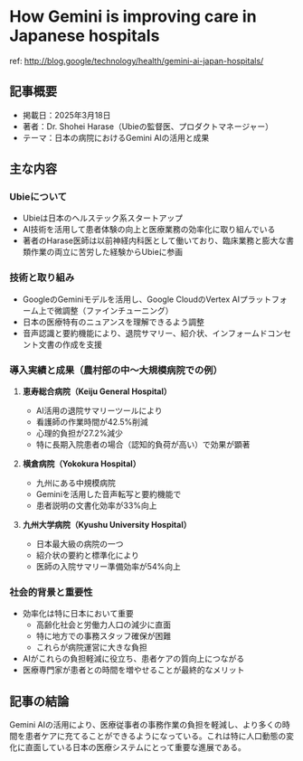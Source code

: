 # How Gemini is improving care in Japanese hospitals

ref: <http://blog.google/technology/health/gemini-ai-japan-hospitals/>

## 記事概要

- 掲載日：2025年3月18日
- 著者：Dr. Shohei Harase（Ubieの監督医、プロダクトマネージャー）
- テーマ：日本の病院におけるGemini AIの活用と成果

## 主な内容

### Ubieについて

- Ubieは日本のヘルステック系スタートアップ
- AI技術を活用して患者体験の向上と医療業務の効率化に取り組んでいる
- 著者のHarase医師は以前神経内科医として働いており、臨床業務と膨大な書類作業の両立に苦労した経験からUbieに参画

### 技術と取り組み

- GoogleのGeminiモデルを活用し、Google CloudのVertex AIプラットフォーム上で微調整（ファインチューニング）
- 日本の医療特有のニュアンスを理解できるよう調整
- 音声認識と要約機能により、退院サマリー、紹介状、インフォームドコンセント文書の作成を支援

### 導入実績と成果（農村部の中〜大規模病院での例）

1. **恵寿総合病院（Keiju General Hospital）**
   - AI活用の退院サマリーツールにより
   - 看護師の作業時間が42.5%削減
   - 心理的負担が27.2%減少
   - 特に長期入院患者の場合（認知的負荷が高い）で効果が顕著

2. **横倉病院（Yokokura Hospital）**
   - 九州にある中規模病院
   - Geminiを活用した音声転写と要約機能で
   - 患者説明の文書化効率が33%向上

3. **九州大学病院（Kyushu University Hospital）**
   - 日本最大級の病院の一つ
   - 紹介状の要約と標準化により
   - 医師の入院サマリー準備効率が54%向上

### 社会的背景と重要性

- 効率化は特に日本において重要
  - 高齢化社会と労働力人口の減少に直面
  - 特に地方での事務スタッフ確保が困難
  - これらが病院運営に大きな負担
- AIがこれらの負担軽減に役立ち、患者ケアの質向上につながる
- 医療専門家が患者との時間を増やせることが最終的なメリット

## 記事の結論

Gemini AIの活用により、医療従事者の事務作業の負担を軽減し、より多くの時間を患者ケアに充てることができるようになっている。これは特に人口動態の変化に直面している日本の医療システムにとって重要な進展である。
